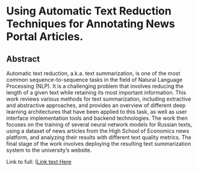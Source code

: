 # Using Automatic Text Reduction Techniques for Annotating News Portal Articles.

## Abstract
Automatic text reduction, a.k.a. text summarization, is one of the most common sequence-to-sequence tasks in the field of Natural Language Processing (NLP). It is a challenging problem that involves reducing the length of a given text while retaining its most important information. This work reviews various methods for text summarization, including extractive and abstractive approaches, and provides an overview of different deep learning architectures that have been applied to this task, as well as user interface implementation tools and backend technologies. The work then focuses on the training of several neural network models for Russian texts, using a dataset of news articles from the High School of Economics news platform, and analyzing their results with different text quality metrics. The final stage of the work involves deploying the resulting text summarization system to the university’s website.

Link to full: ([Link text Here](https://link-url-here.org)
